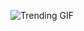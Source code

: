 
<!-- GIF_SECTION -->
![Trending GIF](https://media4.giphy.com/media/v1.Y2lkPThiYjIxNzcyMnZsd3NodjltN3ZpMWhxbGkyMHlhdDk1b3FkdWRqdTBoOGZ1bTFxMiZlcD12MV9naWZzX3NlYXJjaCZjdD1n/L1R1tvI9svkIWwpVYr/giphy.gif)
<!-- END_GIF_SECTION -->
